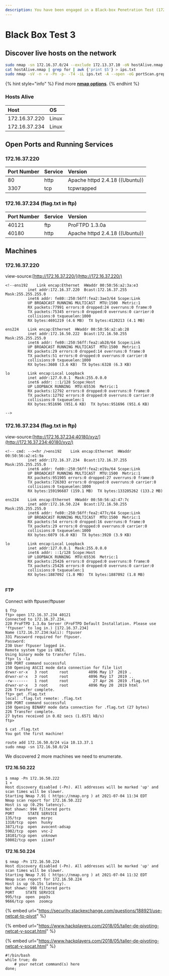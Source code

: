 ```yaml
---
description: You have been engaged in a Black-box Penetration Test (172.16.37.0/24 range).
---
```


# Black Box Test 3

## Discover live hosts on the network

```bash
sudo nmap -sn 172.16.37.0/24 --exclude 172.13.37.10 -oN hostAlive.nmap
cat hostAlive.nmap | grep for | awk {'print $5'} > ips.txt
sudo nmap -sV -n -v -Pn -p- -T4 -iL ips.txt -A --open -oG portScan.grep
```

{% hint style="info" %}
Find more [**nmap options**](https://ferx.gitbook.io/wiki/linux/command-line/nmap).
{% endhint %}

### Hosts Alive

| Host | OS |
| :--- | :--- |
| 172.16.37.220 | Linux |
| 172.16.37.234 | Linux |

## Open Ports and Running Services

### 172.16.37.220

| Port Number | Service | Version |
| :--- | :--- | :--- |
| 80 | http | Apache httpd 2.4.18 \(\(Ubuntu\)\) |
| 3307 | tcp | tcpwrapped |

### 172.16.37.234 \(flag.txt in ftp\)

| Port Number | Service | Version |
| :--- | :--- | :--- |
| 40121 | ftp | ProFTPD 1.3.0a |
| 40180 | http | Apache httpd 2.4.18 \(\(Ubuntu\)\) |

## Machines

### 172.16.37.220

view-source:[http://172.16.37.220/](http://172.16.37.220/)

```text
<!--ens192    Link encap:Ethernet  HWaddr 00:50:56:a2:3a:e3  
          inet addr:172.16.37.220  Bcast:172.16.37.255  Mask:255.255.255.0
          inet6 addr: fe80::250:56ff:fea2:3ae3/64 Scope:Link
          UP BROADCAST RUNNING MULTICAST  MTU:1500  Metric:1
          RX packets:77991 errors:0 dropped:24 overruns:0 frame:0
          TX packets:75345 errors:0 dropped:0 overruns:0 carrier:0
          collisions:0 txqueuelen:1000 
          RX bytes:4691219 (4.6 MB)  TX bytes:4120213 (4.1 MB)

ens224    Link encap:Ethernet  HWaddr 00:50:56:a2:ab:28  
          inet addr:172.16.50.222  Bcast:172.16.50.255  Mask:255.255.255.0
          inet6 addr: fe80::250:56ff:fea2:ab28/64 Scope:Link
          UP BROADCAST RUNNING MULTICAST  MTU:1500  Metric:1
          RX packets:29 errors:0 dropped:14 overruns:0 frame:0
          TX packets:51 errors:0 dropped:0 overruns:0 carrier:0
          collisions:0 txqueuelen:1000 
          RX bytes:3608 (3.6 KB)  TX bytes:6328 (6.3 KB)

lo        Link encap:Local Loopback  
          inet addr:127.0.0.1  Mask:255.0.0.0
          inet6 addr: ::1/128 Scope:Host
          UP LOOPBACK RUNNING  MTU:65536  Metric:1
          RX packets:12792 errors:0 dropped:0 overruns:0 frame:0
          TX packets:12792 errors:0 dropped:0 overruns:0 carrier:0
          collisions:0 txqueuelen:1 
          RX bytes:951696 (951.6 KB)  TX bytes:951696 (951.6 KB)

-->
```

### 172.16.37.234  \(flag.txt in ftp\)

view-source:[http://172.16.37.234:40180/xyz/](http://172.16.37.234:40180/xyz/)

```text
<!-- cmd: --><hr />ens192    Link encap:Ethernet  HWaddr 00:50:56:a2:e1:9a  
          inet addr:172.16.37.234  Bcast:172.16.37.255  Mask:255.255.255.0
          inet6 addr: fe80::250:56ff:fea2:e19a/64 Scope:Link
          UP BROADCAST RUNNING MULTICAST  MTU:1500  Metric:1
          RX packets:951905 errors:0 dropped:27 overruns:0 frame:0
          TX packets:726303 errors:0 dropped:0 overruns:0 carrier:0
          collisions:0 txqueuelen:1000 
          RX bytes:159196687 (159.1 MB)  TX bytes:133205262 (133.2 MB)

ens224    Link encap:Ethernet  HWaddr 00:50:56:a2:47:7c  
          inet addr:172.16.50.224  Bcast:172.16.50.255  Mask:255.255.255.0
          inet6 addr: fe80::250:56ff:fea2:477c/64 Scope:Link
          UP BROADCAST RUNNING MULTICAST  MTU:1500  Metric:1
          RX packets:54 errors:0 dropped:16 overruns:0 frame:0
          TX packets:29 errors:0 dropped:0 overruns:0 carrier:0
          collisions:0 txqueuelen:1000 
          RX bytes:6079 (6.0 KB)  TX bytes:3920 (3.9 KB)

lo        Link encap:Local Loopback  
          inet addr:127.0.0.1  Mask:255.0.0.0
          inet6 addr: ::1/128 Scope:Host
          UP LOOPBACK RUNNING  MTU:65536  Metric:1
          RX packets:25426 errors:0 dropped:0 overruns:0 frame:0
          TX packets:25426 errors:0 dropped:0 overruns:0 carrier:0
          collisions:0 txqueuelen:1 
          RX bytes:1887092 (1.8 MB)  TX bytes:1887092 (1.8 MB)


```

#### FTP

Connect with ftpuser/ftpuser

```text
$ ftp
ftp> open 172.16.37.234 40121
Connected to 172.16.37.234.
220 ProFTPD 1.3.0a Server (ProFTPD Default Installation. Please use 'ftpuser' to log in.) [172.16.37.234]
Name (172.16.37.234:kali): ftpuser
331 Password required for ftpuser.
Password:
230 User ftpuser logged in.
Remote system type is UNIX.
Using binary mode to transfer files.
ftp> ls -la
200 PORT command successful
150 Opening ASCII mode data connection for file list
drwxr-xr-x   3 root     root         4096 May 17  2019 .
drwxr-xr-x   3 root     root         4096 May 17  2019 ..
-rw-------   1 root     root           27 Apr 26  2019 .flag.txt
drwxr-xr-x   3 root     root         4096 May 20  2019 html
226 Transfer complete.
ftp> get .flag.txt
local: .flag.txt remote: .flag.txt
200 PORT command successful
150 Opening BINARY mode data connection for .flag.txt (27 bytes)
226 Transfer complete.
27 bytes received in 0.02 secs (1.6571 kB/s)
ftp>
```

```text
$ cat .flag.txt           
You got the first machine!
```

```text
route add 172.16.50.0/24 via 10.13.37.1
sudo nmap -sn 172.16.50.0/24
```

We discovered 2 more machines we need to enumerate.

#### 172.16.50.222

```text
$ nmap -Pn 172.16.50.222                                                                                                                                                                                                                                                                                                1 ⨯
Host discovery disabled (-Pn). All addresses will be marked 'up' and scan times will be slower.
Starting Nmap 7.91 ( https://nmap.org ) at 2021-07-04 11:34 EDT
Nmap scan report for 172.16.50.222
Host is up (0.29s latency).
Not shown: 994 filtered ports
PORT      STATE SERVICE
135/tcp   open  msrpc
1310/tcp  open  husky
3871/tcp  open  avocent-adsap
5902/tcp  open  vnc-2
18101/tcp open  unknown
50002/tcp open  iiimsf

```

#### 172.16.50.224

```text
$ nmap -Pn 172.16.50.224
Host discovery disabled (-Pn). All addresses will be marked 'up' and scan times will be slower.
Starting Nmap 7.91 ( https://nmap.org ) at 2021-07-04 11:32 EDT
Nmap scan report for 172.16.50.224
Host is up (0.15s latency).
Not shown: 998 filtered ports
PORT     STATE SERVICE
995/tcp  open  pop3s
9666/tcp open  zoomcp
```

{% embed url="https://security.stackexchange.com/questions/188921/use-netcat-to-pivot" %}

{% embed url="https://www.hackplayers.com/2018/05/taller-de-pivoting-netcat-y-socat.html" %}

{% embed url="https://www.hackplayers.com/2018/05/taller-de-pivoting-netcat-y-socat.html" %}

```text
#!/bin/bash
while true; do
    # your netcat command(s) here
done;
```



